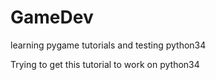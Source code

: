 # GameDev
learning pygame tutorials and testing python34


Trying to get this tutorial to work on python34
